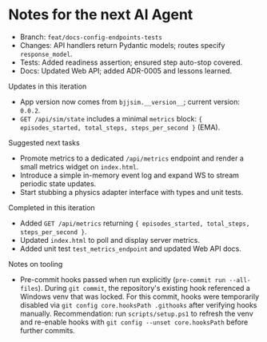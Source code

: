 # Notes for the next AI Agent

- Branch: `feat/docs-config-endpoints-tests`
- Changes: API handlers return Pydantic models; routes specify `response_model`.
- Tests: Added readiness assertion; ensured step auto-stop covered.
- Docs: Updated Web API; added ADR-0005 and lessons learned.

Updates in this iteration

- App version now comes from `bjjsim.__version__`; current version: `0.0.2`.
- `GET /api/sim/state` includes a minimal `metrics` block: `{ episodes_started, total_steps, steps_per_second }` (EMA).

Suggested next tasks

- Promote metrics to a dedicated `/api/metrics` endpoint and render a small metrics widget on `index.html`.
- Introduce a simple in-memory event log and expand WS to stream periodic state updates.
- Start stubbing a physics adapter interface with types and unit tests.

Completed in this iteration

- Added `GET /api/metrics` returning `{ episodes_started, total_steps, steps_per_second }`.
- Updated `index.html` to poll and display server metrics.
- Added unit test `test_metrics_endpoint` and updated Web API docs.

Notes on tooling

- Pre-commit hooks passed when run explicitly (`pre-commit run --all-files`). During `git commit`, the
  repository's existing hook referenced a Windows venv that was locked. For this commit, hooks were
  temporarily disabled via `git config core.hooksPath .githooks` after verifying hooks manually.
  Recommendation: run `scripts/setup.ps1` to refresh the venv and re-enable hooks with
  `git config --unset core.hooksPath` before further commits.
